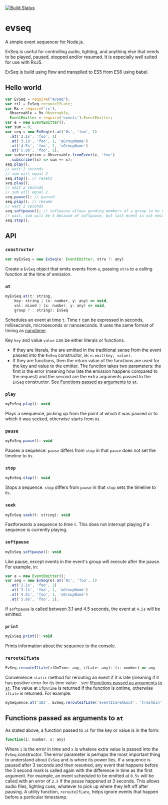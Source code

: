 [![Build Status](https://travis-ci.org/mikesol/evseq.svg?branch=master)](https://travis-ci.org/mikesol/evseq)
# evseq
A simple event sequencer for Node.js.

EvSeq is useful for controlling audio, lighting, and anything else that needs to be played, paused, stopped and/or resumed. It is especially well suited for use with RxJS.

EvSeq is build using flow and transpiled to ES5 from ES6 using babel.

## Hello world

```javascript
var EvSeq = require("evseq");
var ril = EvSeq.rerouteIfLate;
var Rx = require('rx'),
  Observable = Rx.Observable,
  EventEmitter = require('events').EventEmitter;
var e = new EventEmitter();
var sum = 0;
var seq = new EvSeq(e).at('0s', 'foo', 1)
  .at('2.1s', 'foo', 1)
  .at('3.1s', 'foo', 1, 'aGroupName')
  .at('4.5s', 'foo', 1, 'aGroupName')
  .at('5.8s', 'foo', 1);
var subscription = Observable.fromEvent(e, 'foo')
  .subscribe((x) => sum += x);
seq.play();
// wait 2 seconds
// sum will equal 2
seq.stop(); // resets
seq.play();
// wait 2 seconds
// sum will equal 2
seq.pause(); // paused
seq.play(); // resume
// wait 2 seconds
seq.softpause(); // softpause allows pending members of a group to be emitted
// wait, sum will be 4 because of softpause, but last event is not emitted
seq.stop();
```

## API
### `constructor`
```javascript
var myEvSeq = new EvSeq(e: EventEmitter, xtra ?: any)
```
Create a `EvSeq` object that emits events from `e`, passing `xtra` to a calling function at the time of emission.

### `at`
```javascript
myEvSeq.at(t: string,
    key: string | (x: number, y: any) => void,
    val: mixed | (x: number, y: any) => void,
    group ? : string): EvSeq
```
Schedules an event at time `t`. Time `t` can be expressed in seconds, milliseconds, microseconds or nanoseconds. It uses the same format of timing as [nanotimer][1].

Key `key` and value `value` can be either literals or functions.
- If they are literals, the are emitted in the traditional sense from the event passed into the `EvSeq` constructor, ie: `e.emit(key, value)`.
- If they are functions, then the return value of the functions are used for the key and value to the emitter. The function takes two parameters: the first is the error (meaning how late the emission happens compared to the request) and the second are the extra arguments passed to the `EvSeq` constructor.  See [Functions passed as arguments to `at`](#functions-passed-as-arguments-to-at).

### `play`
```javascript
myEvSeq.play(): void
```
Plays a seequence, picking up from the point at which it was paused or to which it was seeked, otherwise starts from `0s`.

### `pause`
```javascript
myEvSeq.pause(): void
```
Pauses a sequence.  `pause` differs from `stop` in that `pause` does not set the timeline to `0s`.

### `stop`
```javascript
myEvSeq.stop(): void
```
Stops a sequence.  `stop` differs from `pause` in that `stop` sets the timeline to `0s`.

### `seek`
```javascript
myEvSeq.seek(t: string): void
```
Fastforwards a sequence to time `t`. This does not interrupt playing if a sequence is currently playing.

### `softpause`
```javascript
myEvSeq.softpause(): void
```
Like pause, except events in the event's group will execute after the pause.
For example, in:

```javascript
var e = new EventEmitter();
var seq = new EvSeq(e).at('0s', 'foo', 1)
  .at('2.1s', 'foo', 1)
  .at('3.1s', 'foo', 1, 'aGroupName')
  .at('4.5s', 'foo', 1, 'aGroupName')
  .at('5.8s', 'foo', 1);
```

If `softpause` is called between 3.1 and 4.5 seconds, the event at `4.5s` will be emitted.

### `print`
```javascript
myEvSeq.print(): void
```

Prints information about the sequence to the console.

### `rerouteIfLate`
```javascript
EvSeq.rerouteIfLate(ifOnTime: any, ifLate: any): (i: number) => any
```

Convenience `static` method for rerouting an event if it is late (meaning if it has positive error for its time value - see ([Functions passed as arguments to `at`](#functions-passed-as-arguments-to-at).  The value at `ifOnTime` is returned if the function is ontime, otherwise `ifLate` is returned.  For example:

```javascript
mySequence.at('10s', EvSeq.rerouteIfLate('eventICareAbout', 'trashbin'), 1)
```

## Functions passed as arguments to `at`
As stated above, a function passed to `at` for the key or value is in the form:

```javascript
function(i: number, x: any)
```

Where `i` is the error in time and `x` is whateve extra value is passed into the `EvSeq` constructor.  The error parameter is perhaps the most important thing to understand about `EvSeq` and is where its power lies.  If a sequence is paused after 3 seconds and then resumed, any event that happens before the 3 second mark is called again with the difference in time as the first argument.  For example, an event scheduled to be emitted at `0.5s` will be called with an error of `2.5` if the pause happened at 3 seconds.  This allows audio files, lighting cues, whatever to pick up where they left off after pausing.  A utility function, `rerouteIfLate`, helps ignore events that happen before a particular timestamp.

[1]: https://github.com/Krb686/nanotimer
